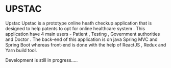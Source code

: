# UPSTAC

Upstac
Upstac is a prototype online heath checkup application that is designed to help patents to opt for online healthcare system . 
This application have 4 main users - Patient , Testing , Government authorities and Doctor .
The back-end of this application is on java Spring MVC and Spring Boot whereas front-end is done with the help of ReactJS , Redux and Yarn build tool.

Development is still in progress.....
